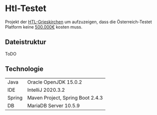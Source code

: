 # Htl-Testet

Projekt der [HTL-Grieskirchen](htl-grieskirchen.net) um aufzuzeigen, dass die Österreich-Testet Platform keine [500.000€](https://www.derstandard.at/story/2000124080479/500-000-euro-fuer-oesterreich-testet-kritik-an-kosten-fuer) kosten muss.

## Dateistruktur

ToDO

## Technologie

| | |
|-|-|
| Java | Oracle OpenJDK 15.0.2 |
| IDE  | IntelliJ 2020.3.2 |
| Spring | Maven Project, Spring Boot 2.4.3 |
| DB | MariaDB Server 10.5.9 |
